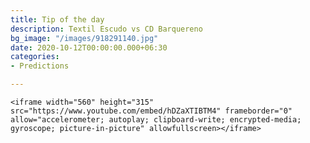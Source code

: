 ```yaml
---
title: Tip of the day
description: Textil Escudo vs CD Barquereno
bg_image: "/images/918291140.jpg"
date: 2020-10-12T00:00:00.000+06:30
categories:
- Predictions

---
```

    <iframe width="560" height="315" src="https://www.youtube.com/embed/hDZaXTIBTM4" frameborder="0" allow="accelerometer; autoplay; clipboard-write; encrypted-media; gyroscope; picture-in-picture" allowfullscreen></iframe>